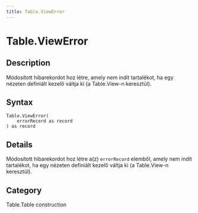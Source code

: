 ```yaml
---
title: Table.ViewError
---
```


# Table.ViewError


## Description

Módosított hibarekordot hoz létre, amely nem indít tartalékot, ha egy nézeten definiált kezelő váltja ki (a Table.View-n keresztül).


## Syntax

```powerquery
Table.ViewError(
    errorRecord as record
) as record
```


## Details

Módosított hibarekordot hoz létre a(z) <code>errorRecord</code> elemből, amely nem indít tartalékot, ha egy nézeten definiált kezelő váltja ki (a Table.View-n keresztül).



## Category
Table.Table construction
